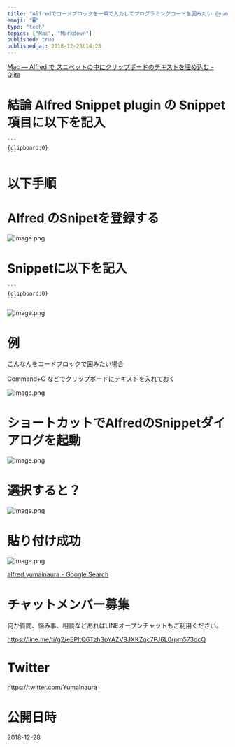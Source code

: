 ```yaml
---
title: "Alfredでコードブロックを一瞬で入力してプログラミングコードを囲みたい @yumainaura #Markdown"
emoji: "🖥"
type: "tech"
topics: ["Mac", "Markdown"]
published: true
published_at: 2018-12-28t14:28
---
```


[Mac — Alfred で スニペットの中にクリップボードのテキストを埋め込む - Qiita](https://qiita.com/YumaInaura/items/718935838ac3130346f1)

# 結論 Alfred Snippet plugin の Snippet項目に以下を記入

    ```
    {clipboard:0}
    ```

# 以下手順

# Alfred のSnipetを登録する

![image.png](https://qiita-image-store.s3.amazonaws.com/0/89618/6f764e45-0255-1771-8122-7c466d15b410.png)

# Snippetに以下を記入

    ```
    {clipboard:0}
    ```



![image.png](https://qiita-image-store.s3.amazonaws.com/0/89618/8b8ddfd3-0260-1300-b842-7b5f677218a6.png)

# 例

こんなんをコードブロックで囲みたい場合

Command+C などでクリップボードにテキストを入れておく

![image.png](https://qiita-image-store.s3.amazonaws.com/0/89618/adabf36d-18c7-bb28-ef3f-e51af6f9b935.png)

# ショートカットでAlfredのSnippetダイアログを起動

![image.png](https://qiita-image-store.s3.amazonaws.com/0/89618/33150cd8-5bf7-b00b-41e7-ea0e777e5011.png)



# 選択すると？

![image.png](https://qiita-image-store.s3.amazonaws.com/0/89618/1ae57ec8-edab-d300-bfd3-dead67584347.png)

# 貼り付け成功

![image.png](https://qiita-image-store.s3.amazonaws.com/0/89618/6b9449cc-1c4c-531c-fbec-cbd9cc230eec.png)

[alfred yumainaura - Google Search](https://www.google.com/search?q=alfred+yumainaura&oq=alfred+yumainaura&aqs=chrome.0.69i59j69i61j69i57j69i60.2131j0j7&sourceid=chrome&ie=UTF-8)









<!-- Update From Qiita API -->

# チャットメンバー募集


何か質問、悩み事、相談などあればLINEオープンチャットもご利用ください。

https://line.me/ti/g2/eEPltQ6Tzh3pYAZV8JXKZqc7PJ6L0rpm573dcQ





# Twitter


https://twitter.com/YumaInaura


<!-- Update From Qiita API -->



# 公開日時

2018-12-28
